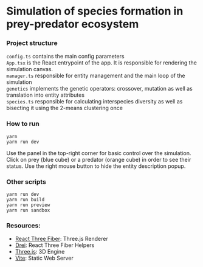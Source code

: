# Simulation of species formation in prey-predator ecosystem

### Project structure

`config.ts` contains the main config parameters  
`App.tsx` is the React entrypoint of the app. It is responsible for rendering the simulation canvas.  
`manager.ts` responsible for entity management and the main loop of the simulation  
`genetics` implements the genetic operators: crossover, mutation as well as translation into entity attributes  
`species.ts` responsible for calculating interspecies diversity as well as bisecting it using the 2-means clustering once  

### How to run

```
yarn
yarn run dev
```
Use the panel in the top-right corner for basic control over the simulation.  
Click on prey (blue cube) or a predator (orange cube) in order to see their status.
Use the right mouse button to hide the entity description popup.

### Other scripts

```
yarn run dev
yarn run build
yarn run preview
yarn run sandbox
```

### Resources:

- [React Three Fiber](https://docs.pmnd.rs/react-three-fiber/): Three.js Renderer
- [Drei](https://github.com/pmndrs/drei): React Three Fiber Helpers
- [Three.js](https://threejs.org/docs/index.html#manual/en/introduction/Creating-a-scene): 3D Engine
- [Vite](https://vitejs.dev/guide/): Static Web Server
